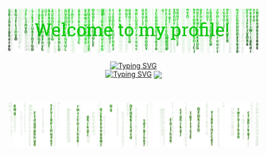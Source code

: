 ![WelcomePage](assets/header.png)

<div align="center">
<a href="https://git.io/typing-svg"><img src="https://readme-typing-svg.demolab.com?font=Fira+Code&weight=400&size=25&pause=1000&color=00DB01&center=true&vCenter=true&repeat=true&random=false&width=435&separator=%3D&lines=print(%22I'm+Rico%22);%3Decho+%22Software+%26+Mobile+Dev%22;%3Dconsole.log(%22+coding+%3C3+%22);" alt="Typing SVG" /></a>
</div>

<link href="https://fonts.googleapis.com/css2?family=Fira+Code&display=swap" rel="stylesheet">



<!-- <span style="font-family: 'Fira Code', monospace; color: #00DB01FF;"><strong>Profile Viewers</strong></span> -->
<div align="center">
<a href="https://git.io/typing-svg"><img src="https://readme-typing-svg.demolab.com?font=Fira+Code&weight=200&size=15&duration=7000&pause=9999999&color=00DB01&center=true&vCenter=true&repeat=false&random=false&width=435&lines=Profile+Viewers" alt="Typing SVG" /></a>
<img align="center" src="https://profile-counter.glitch.me/{ricoglr}/count.svg"/>
</div>
<br></br>

![WelcomePage](assets/footer.png)

